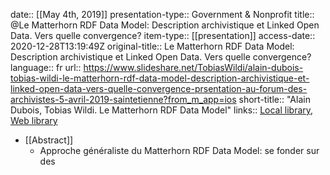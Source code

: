 date:: [[May 4th, 2019]]
presentation-type:: Government & Nonprofit
title:: @Le Matterhorn RDF Data Model: Description archivistique et Linked Open Data. Vers quelle convergence?
item-type:: [[presentation]]
access-date:: 2020-12-28T13:19:49Z
original-title:: Le Matterhorn RDF Data Model: Description archivistique et Linked Open Data. Vers quelle convergence?
language:: fr
url:: https://www.slideshare.net/TobiasWildi/alain-dubois-tobias-wildi-le-matterhorn-rdf-data-model-description-archivistique-et-linked-open-data-vers-quelle-convergence-prsentation-au-forum-des-archivistes-5-avril-2019-saintetienne?from_m_app=ios
short-title:: "Alain Dubois, Tobias Wildi. Le Matterhorn RDF Data Model"
links:: [Local library](zotero://select/groups/2386895/items/GSH8YBZS), [Web library](https://www.zotero.org/groups/2386895/items/GSH8YBZS)

- [[Abstract]]
	- Approche généraliste du Matterhorn RDF Data Model: se
	  fonder sur des